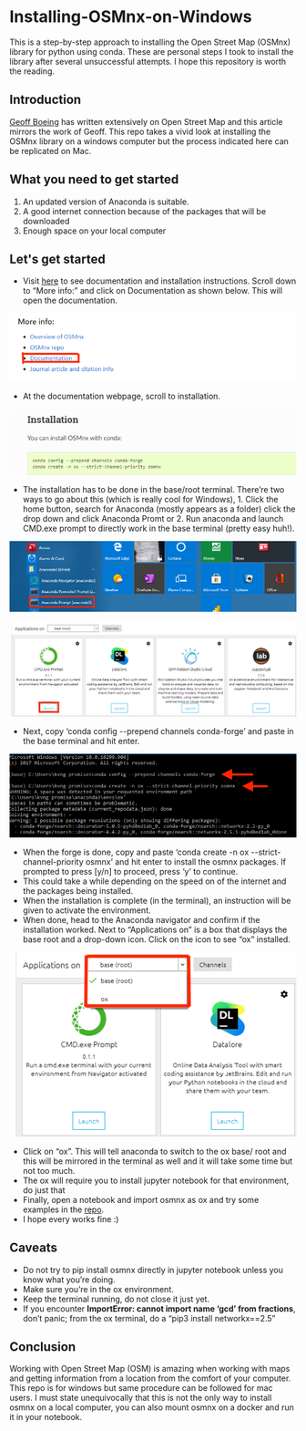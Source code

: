 # Installing-OSMnx-on-Windows
This is a step-by-step approach to installing the Open Street Map (OSMnx) library for python using conda. These are personal steps I took to install the library after several unsuccessful attempts. I hope this repository is worth the reading. 

## Introduction
[Geoff Boeing](https://github.com/gboeing) has written extensively on Open Street Map and this article mirrors the work of Geoff. This repo takes a vivid look at installing the OSMnx library on a windows computer but the process indicated here can be replicated on Mac.

## What you need to get started
1. An updated version of Anaconda is suitable.
2. A good internet connection because of the packages that will be downloaded
3. Enough space on your local computer

## Let's get started
* Visit [here](https://github.com/gboeing/osmnx-examples) to see documentation and installation instructions. Scroll down to “More info:” and click on Documentation as shown below. This will open the documentation.

![image info](./images/Screenshot1.png)

* At the documentation webpage, scroll to installation.

![image info](./images/Screenshot2.png)

* The installation has to be done in the base/root terminal. There’re two ways to go about this (which is really cool for Windows), 1. Click the home button, search for Anaconda (mostly appears as a folder) click the drop down and click Anaconda Promt or 2. Run anaconda and launch CMD.exe prompt to directly work in the base terminal (pretty easy huh!).

![image info](./images/Screenshot3.png)

![image info](./images/Screenshot4.png)

* Next, copy ‘conda config --prepend channels conda-forge’ and paste in the base terminal and hit enter. 

![image info](./images/Screenshot5.png)

* When the forge is done, copy and paste ‘conda create -n ox --strict-channel-priority osmnx’ and hit enter to install the osmnx packages. If prompted to press [y/n] to proceed, press ‘y’ to continue.
* This could take a while depending on the speed on of the internet and the packages being installed.
* When the installation is complete (in the terminal), an instruction will be given to activate the environment.
* When done, head to the Anaconda navigator and confirm if the installation worked. Next to “Applications on” is a box that displays the base root and a drop-down icon. Click on the icon to see “ox” installed.

![image info](./images/Screenshot6.png)

* Click on “ox”. This will tell anaconda to switch to the ox base/ root and this will be mirrored in the terminal as well and it will take some time but not too much.
* The ox will require you to install jupyter notebook for that environment, do just that
* Finally, open a notebook and import osmnx as ox and try some examples in the [repo](https://geoffboeing.com/2016/11/osmnx-python-street-networks/).
* I hope every works fine :)

## Caveats
* Do not try to pip install osmnx directly in jupyter notebook unless you know what you’re doing.
* Make sure you’re in the ox environment.
* Keep the terminal running, do not close it just yet.
* If you encounter **ImportError: cannot import name ‘gcd’ from fractions**, don’t panic; from the ox terminal, do a “pip3 install networkx==2.5”

## Conclusion
Working with Open Street Map (OSM) is amazing when working with maps and getting information from a location from the comfort of your computer. This repo is for windows but same procedure can be followed for mac users. I must state unequivocally that this is not the only way to install osmnx on a local computer, you can also mount osmnx on a docker and run it in your notebook.

